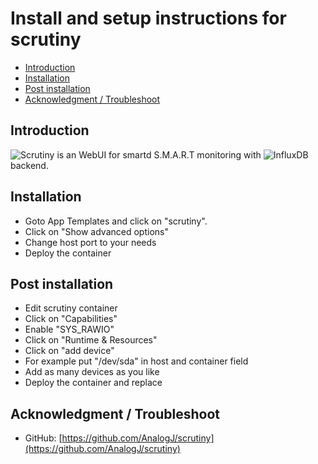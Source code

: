 # Install and setup instructions for scrutiny

- [Introduction](#introduction)
- [Installation](#installation)
- [Post installation](#post-installation)
- [Acknowledgment / Troubleshoot](#acknowledgment--troubleshoot)


## Introduction

![Scrutiny](https://github.com/AnalogJ/scrutiny) is an WebUI for smartd S.M.A.R.T monitoring with ![InfluxDB](https://www.influxdata.com) backend. 


## Installation

- Goto App Templates and click on "scrutiny".
- Click on "Show advanced options"
- Change host port to your needs
- Deploy the container


## Post installation

- Edit scrutiny container
- Click on "Capabilities"
- Enable "SYS_RAWIO"
- Click on "Runtime & Resources"
- Click on "add device"
- For example put "/dev/sda" in host and container field
- Add as many devices as you like
- Deploy the container and replace


## Acknowledgment / Troubleshoot

- GitHub: [https://github.com/AnalogJ/scrutiny](https://github.com/AnalogJ/scrutiny)
